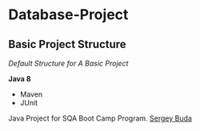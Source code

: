 # Database-Project
## Basic Project Structure

*Default Structure for A Basic Project*

**Java 8**

* Maven
* JUnit

Java Project for SQA Boot Camp Program. 
[Sergey Buda](https://github.com/sergeybuda)
